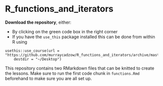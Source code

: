 # R_functions_and_iterators

**Download the repository**, either:
- By clicking on the green code box in the right corner
- If you have the `use_this` package installed this can be done from within R using
```
usethis::use_course(url = "https://github.com/murraycadzow/R_functions_and_iterators/archive/master.zip", 
    destdir = "~/Desktop")
```


This repository contains two RMarkdown files that can be knitted to create the lessons. Make sure to run the first code chunk in `functions.Rmd` beforehand to make sure you are all set up.
